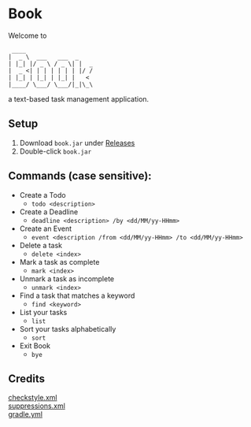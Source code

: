 # Book

Welcome to
```
 ____
|  _ \  ___   ___  _
| |_| |/ _ \ / _ \| |  _
|  _ <| | | | | | | |/ /
| |_| | |_| | |_| |   <
|____/ \___/ \___/|_|\_\
```
a text-based task management application.

## Setup
1. Download `book.jar` under [Releases](https://github.com/chia-yh/ip/releases)
2. Double-click `book.jar`

## Commands (case sensitive):
* Create a Todo
  * `todo <description>`
* Create a Deadline
  * `deadline <description> /by <dd/MM/yy-HHmm>`
* Create an Event
  * `event <description /from <dd/MM/yy-HHmm> /to <dd/MM/yy-HHmm>`
* Delete a task
  * `delete <index>`
* Mark a task as complete
  * `mark <index>`
* Unmark a task as incomplete
  * `unmark <index>`
* Find a task that matches a keyword
  * `find <keyword>`
* List your tasks
  * `list`
* Sort your tasks alphabetically
  * `sort`
* Exit Book
  * `bye`

## Credits
[checkstyle.xml](https://github.com/se-edu/addressbook-level3/tree/master/config/checkstyle)  
[suppressions.xml](https://github.com/se-edu/addressbook-level3/tree/master/config/checkstyle)  
[gradle.yml](https://github.com/se-edu/duke/blob/full-template/.github/workflows/gradle.yml)
